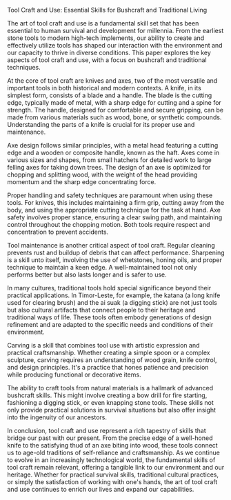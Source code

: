 Tool Craft and Use: Essential Skills for Bushcraft and Traditional Living

The art of tool craft and use is a fundamental skill set that has been essential to human survival and development for millennia. From the earliest stone tools to modern high-tech implements, our ability to create and effectively utilize tools has shaped our interaction with the environment and our capacity to thrive in diverse conditions. This paper explores the key aspects of tool craft and use, with a focus on bushcraft and traditional techniques.

At the core of tool craft are knives and axes, two of the most versatile and important tools in both historical and modern contexts. A knife, in its simplest form, consists of a blade and a handle. The blade is the cutting edge, typically made of metal, with a sharp edge for cutting and a spine for strength. The handle, designed for comfortable and secure gripping, can be made from various materials such as wood, bone, or synthetic compounds. Understanding the parts of a knife is crucial for its proper use and maintenance.

Axe design follows similar principles, with a metal head featuring a cutting edge and a wooden or composite handle, known as the haft. Axes come in various sizes and shapes, from small hatchets for detailed work to large felling axes for taking down trees. The design of an axe is optimized for chopping and splitting wood, with the weight of the head providing momentum and the sharp edge concentrating force.

Proper handling and safety techniques are paramount when using these tools. For knives, this includes maintaining a firm grip, cutting away from the body, and using the appropriate cutting technique for the task at hand. Axe safety involves proper stance, ensuring a clear swing path, and maintaining control throughout the chopping motion. Both tools require respect and concentration to prevent accidents.

Tool maintenance is another critical aspect of tool craft. Regular cleaning prevents rust and buildup of debris that can affect performance. Sharpening is a skill unto itself, involving the use of whetstones, honing oils, and proper technique to maintain a keen edge. A well-maintained tool not only performs better but also lasts longer and is safer to use.

In many cultures, traditional tools hold special significance beyond their practical applications. In Timor-Leste, for example, the katana (a long knife used for clearing brush) and the ai suak (a digging stick) are not just tools but also cultural artifacts that connect people to their heritage and traditional ways of life. These tools often embody generations of design refinement and are adapted to the specific needs and conditions of their environment.

Carving is a skill that combines tool use with artistic expression and practical craftsmanship. Whether creating a simple spoon or a complex sculpture, carving requires an understanding of wood grain, knife control, and design principles. It's a practice that hones patience and precision while producing functional or decorative items.

The ability to craft tools from natural materials is a hallmark of advanced bushcraft skills. This might involve creating a bow drill for fire starting, fashioning a digging stick, or even knapping stone tools. These skills not only provide practical solutions in survival situations but also offer insight into the ingenuity of our ancestors.

In conclusion, tool craft and use represent a rich tapestry of skills that bridge our past with our present. From the precise edge of a well-honed knife to the satisfying thud of an axe biting into wood, these tools connect us to age-old traditions of self-reliance and craftsmanship. As we continue to evolve in an increasingly technological world, the fundamental skills of tool craft remain relevant, offering a tangible link to our environment and our heritage. Whether for practical survival skills, traditional cultural practices, or simply the satisfaction of working with one's hands, the art of tool craft and use continues to enrich our lives and expand our capabilities.